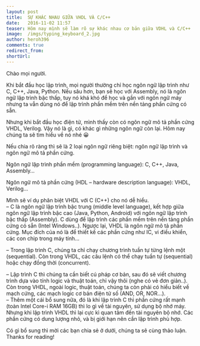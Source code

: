 ```yaml
---
layout: post
title:  SỰ KHÁC NHAU GIỮA VHDL VÀ C/C++ 
date:   2016-11-02 11:57
teaser: Hôm nay mình sẽ làm rõ sự khác nhau cơ bản giữa VDHL và C/C++
image:  /imgs/typing_keyboard_2.jpg
author: heroh396
comments: true
redirect_from:
shortUrl: 
---
```


Chào mọi người.

Khi bắt đầu học lập trình, mọi người thường chỉ học ngôn ngữ lập trình như C, C++, Java, Python. Nếu sâu hơn, bạn sẽ học với Assembly, nó là ngôn ngữ lập trình bậc thấp, tuy nó khá khó để học và gần với ngôn ngữ máy nhưng ta vẫn dùng nó để lập trình phần mềm trên nền tảng phần cứng có sẵn.  

Nhưng khi bắt đầu học điện tử, mình thấy còn có ngôn ngữ mô tả phần cứng VHDL, Verilog. Vậy nó là gì, có khác gì những ngôn ngữ còn lại. Hôm nay chúng ta sẽ tìm hiểu về nó nhé 😀 

Nếu chia rõ ràng thì sẽ là 2 loại ngôn ngữ riêng biệt: ngôn ngữ lập trình  và ngôn ngữ mô tả phần cứng.  

Ngôn ngữ lập trình phần mềm (programming language): C, C++, Java, Assembly… 

Ngôn ngữ mô tả phần cứng (HDL – hardware description language): VHDL, Verilog… 

Mình sẽ ví dụ phân biệt VHDL với C (C++) cho nó dễ hiểu.  
– C là ngôn ngữ lập trình bậc trung (middle level language), kết hợp giữa ngôn ngữ lập trình bậc cao (Java, Python, Android) với ngôn ngữ lập trình bậc thấp (Assembly). C dùng để lập trình các phần mềm trên nền tảng phần cứng có sẵn (Intel Windows..). Ngược lại, VHDL là ngôn ngữ mô tả phần cứng. Mục đích của nó là để thiết kế các phần cứng như IC, vi điều khiển, các con chip trong máy tính… 

– Trong lập trình C, chúng ta chỉ chạy chương trình tuần tự từng lệnh một (sequential). Còn trong VHDL, các câu lệnh có thể chạy tuần tự (sequential) hoặc chạy đồng thời (concurrent).  

– Lập trình C thì chúng ta cần biết cú pháp cơ bản, sau đó sẽ viết chương trình dựa vào tính logic và thuật toán, chỉ vậy thôi (nghe có vẻ đơn giản..). Còn trong VHDL, ngoài logic, thuật toán, chúng ta còn phải có hiểu biết về mạch cứng, các mạch logic cơ bản điện tử số (AND, OR, NOR…).  
– Thêm một cái bổ sung nữa, đó là khi lập trình C thì phần cứng rất mạnh (toàn Intel Core-i RAM 16GB) thì lo gì về tài nguyên, sử dụng bộ nhớ máy. Nhưng khi lập trình VHDL thì lại cực kì quan tâm đến tài nguyên bộ nhớ. Các phần cứng có dung lượng nhỏ, và bị giới hạn nên cần lập trình phù hợp.  

Có gì bổ sung thì mời các bạn chia sẻ ở dưới, chúng ta sẽ cùng thảo luận.
Thanks for reading!
